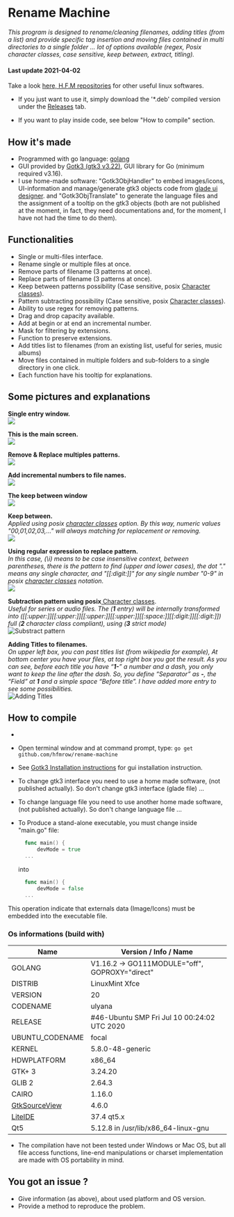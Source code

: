 # Rename Machine

*This program is designed to rename/cleaning filenames, adding titles (from a list) and provide specific tag insertion and moving files contained in multi directories to a single folder ... lot of options available (regex, Posix character classes, case sensitive, keep between, extract, titling).*

#### Last update 2021-04-02

Take a look [here, H.F.M repositories](https://github.com/hfmrow/) for other useful linux softwares.

- If you just want to use it, simply download the '*.deb' compiled version under the [Releases](https://github.com/hfmrow/rename-machine/releases) tab.

- If you want to play inside code, see below "How to compile" section.

## How it's made

- Programmed with go language: [golang](https://golang.org/doc/) 
- GUI provided by [Gotk3 (gtk3 v3.22)](https://github.com/gotk3/gotk3), GUI library for Go (minimum required v3.16).
- I use home-made software: "Gotk3ObjHandler" to embed images/icons, UI-information and manage/generate gtk3 objects code from [glade ui designer](https://glade.gnome.org/). and "Gotk3ObjTranslate" to generate the language files and the assignment of a tooltip on the gtk3 objects (both are not published at the moment, in fact, they need documentations and, for the moment, I have not had the time to do them).

## Functionalities

- Single or multi-files interface.
- Rename single or multiple files at once.
- Remove parts of filename (3 patterns at once).
- Replace parts of filename (3 patterns at once).
- Keep between patterns possibility (Case sensitive, posix [Character classes](https://www.regular-expressions.info/posixbrackets.html)).
- Pattern subtracting possibility (Case sensitive, posix [Character classes](https://www.regular-expressions.info/posixbrackets.html)).
- Ability to use regex for removing patterns.
- Drag and drop capacity available.
- Add at begin or at end an incremental number.
- Mask for filtering by extensions.
- Function to preserve extensions.
- Add titles list to filenames (from an existing list, useful for series, music albums)
- Move files contained in multiple folders and sub-folders to a single directory in one click.
- Each function have his tooltip for explanations.

## Some pictures and explanations

**Single entry window.**  
![](assets/readme/single-entry.jpg) 

**This is the main screen.**  
![](assets/readme/mainScr-rename-engine.jpg)  

**Remove & Replace multiples patterns.**  
![](assets/readme/ren-repl.jpg)  

**Add incremental numbers to file names.**  
![](assets/readme/inc.jpg)  

**The keep between window**  
![](assets/readme/keep-btw1.jpg)  

**Keep between.**  
*Applied using posix [character classes](https://www.regular-expressions.info/posixbrackets.html)  option. By this way, numeric values "00,01,02,03,..." will always matching for replacement or removing.*  
![](assets/readme/keep-btw2.jpg)  

**Using regular expression to replace pattern.**  
*In this case, (\i) means to be case insensitive context, between parentheses, there is the pattern to find (upper and lower cases), the dot "." means any single character, and "[[:digit:]]" for any single number "0-9" in posix [character classes](https://www.regular-expressions.info/posixbrackets.html) notation.*  
![](assets/readme/regex-1.jpg)  

 **Subtraction pattern using posix**[ Character classes](https://www.regular-expressions.info/posixbrackets.html).  
*Useful for series or audio files. The (**1** entry) will be internally transformed into ([[:upper:]][[:upper:]][[:upper:]][[:upper:]][[:space:]][[:digit:]][[:digit:]]) full (**2** character class compliant), using (**3** strict mode)*  
![Substract pattern](assets/readme/substract-1.jpg "Substract pattern")  

 **Adding Titles to filenames.**  
 *On upper left box, you can past titles list (from wikipedia for example), At bottom center you have your files, at top right box you got the result. As you can see, before each title you have “**1-**” a number and a dash, you only want to keep the line after the dash. So, you define “Separator” as **-**, the “Field” at **1** and a simple space “Before title”. I have added more entry to see some possibilities.*  
![Adding Titles](assets/readme/title-example.jpg "Adding Titles")  

## How to compile

- 

- Open terminal window and at command prompt, type: `go get github.com/hfmrow/rename-machine`

- See [Gotk3 Installation instructions](https://github.com/gotk3/gotk3/wiki#installation) for gui installation instruction.

- To change gtk3 interface you need to use a home made software, (not published actually). So don't change gtk3 interface (glade file) ...

- To change language file you need to use another home made software, (not published actually). So don't change language file ...

- To Produce a stand-alone executable, you must change inside "main.go" file:
  
  ```go
    func main() {
        devMode = true
    ...
  ```
  
  into
  
  ```go
    func main() {
        devMode = false
    ...
  ```

This operation indicate that externals data (Image/Icons) must be embedded into the executable file.

### Os informations (build with)

| Name                                                       | Version / Info / Name                          |
| ---------------------------------------------------------- | ---------------------------------------------- |
| GOLANG                                                     | V1.16.2 -> GO111MODULE="off", GOPROXY="direct" |
| DISTRIB                                                    | LinuxMint Xfce                                 |
| VERSION                                                    | 20                                             |
| CODENAME                                                   | ulyana                                         |
| RELEASE                                                    | #46-Ubuntu SMP Fri Jul 10 00:24:02 UTC 2020    |
| UBUNTU_CODENAME                                            | focal                                          |
| KERNEL                                                     | 5.8.0-48-generic                               |
| HDWPLATFORM                                                | x86_64                                         |
| GTK+ 3                                                     | 3.24.20                                        |
| GLIB 2                                                     | 2.64.3                                         |
| CAIRO                                                      | 1.16.0                                         |
| [GtkSourceView](https://github.com/hfmrow/gotk3_gtksource) | 4.6.0                                          |
| [LiteIDE](https://github.com/visualfc/liteide)             | 37.4 qt5.x                                     |
| Qt5                                                        | 5.12.8 in /usr/lib/x86_64-linux-gnu            |

- The compilation have not been tested under Windows or Mac OS, but all file access functions, line-end manipulations or charset implementation are made with OS portability in mind.

## You got an issue ?

- Give information (as above), about used platform and OS version.
- Provide a method to reproduce the problem.
